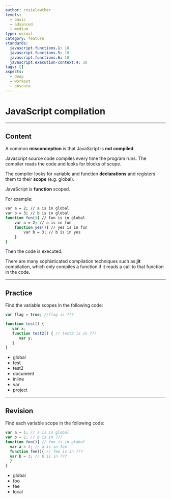 ```yaml
---
author: rosielowther
levels:
  - basic
  - advanced
  - medium
type: normal
category: feature
standards:
  javascript.functions.1: 10
  javascript.functions.5: 10
  javascript.functions.6: 10
  javascript.execution-context.4: 10
tags: []
aspects:
  - deep
  - workout
  - obscura
---
```


# JavaScript compilation


---

## Content

A common **misconception** is that JavaScript is **not compiled**.

Javascript source code compiles every time the program runs. The compiler reads the code and looks for blocks of scope.

The compiler looks for variable and function **declarations** and registers them to their **scope** (e.g. global).

JavaScript is **function** scoped.

For example:

```bash
var a = 2; // a is in global
var b = 3; // b is in global
function fun(){ // fun is in global
    var a = 2; // a is in fun
    function yes(){ // yes is in fun
        var b = 3; // b is in yes
    }
}
```

Then the code is executed.

There are many sophisticated compilation techniques such as **jit** compilation, which only compiles a function if it reads a call to that function in the code.


---

## Practice

Find the variable scopes in the following code:

```javascript
var flag = true; //flag is ???

function test() {
   var x;
   function test2() { // test2 is in ???
      var y;
   }
}
```

* global
* test
* test2
* document
* inline
* var
* project


---

## Revision

Find each variable scope in the following code:

```javascript
var a = 1; // a is in global
var b = 2; // b is in ???
function foo(){ // foo is in global
  var a = 2; // a is in foo
  function fee(){ // fee is in ???
  var b = 3; // b is in ???
  }
}
```

* global
* foo
* fee
* local

